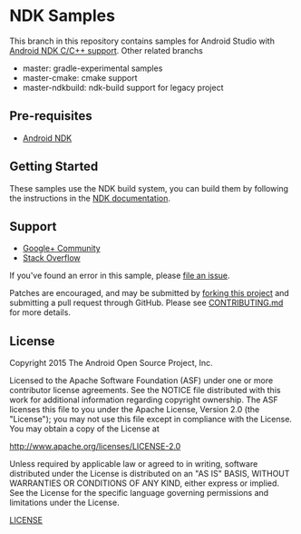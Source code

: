 NDK Samples
===========

This branch in this repository contains samples for Android Studio with [Android NDK C/C++ support][0].
Other related branchs
- master: gradle-experimental samples
- master-cmake: cmake support
- master-ndkbuild: ndk-build support for legacy project

Pre-requisites
--------------

- [Android NDK][0]

Getting Started
---------------

These samples use the NDK build system, you can build them by
following the instructions in the
[NDK documentation](https://developer.android.com/tools/sdk/ndk/index.html#Samples).

Support
-------

- [Google+ Community](https://plus.google.com/communities/105153134372062985968)
- [Stack Overflow](http://stackoverflow.com/questions/tagged/android)

If you've found an error in this sample, please [file an issue](https://github.com/googlesamples/android-ndk/issues/new).

Patches are encouraged, and may be submitted by [forking this project](https://github.com/googlesamples/android-ndk/fork) and
submitting a pull request through GitHub. Please see [CONTRIBUTING.md](CONTRIBUTING.md) for more details.

License
-------

Copyright 2015 The Android Open Source Project, Inc.

Licensed to the Apache Software Foundation (ASF) under one or more contributor
license agreements.  See the NOTICE file distributed with this work for
additional information regarding copyright ownership.  The ASF licenses this
file to you under the Apache License, Version 2.0 (the "License"); you may not
use this file except in compliance with the License.  You may obtain a copy of
the License at

http://www.apache.org/licenses/LICENSE-2.0

Unless required by applicable law or agreed to in writing, software
distributed under the License is distributed on an "AS IS" BASIS, WITHOUT
WARRANTIES OR CONDITIONS OF ANY KIND, either express or implied.  See the
License for the specific language governing permissions and limitations under
the License.

[LICENSE](LICENSE)

[0]: https://developer.android.com/tools/sdk/ndk/
